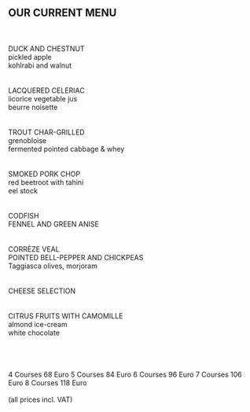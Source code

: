 ## OUR CURRENT MENU
<br>
<br>
DUCK AND CHESTNUT<br>
pickled apple<br>
kohlrabi and walnut<br>
<br>
<br>
LACQUERED CELERIAC<br>
licorice vegetable jus<br>
beurre noisette<br>
<br>
<br>
TROUT CHAR-GRILLED<br>
grenobloise<br>
fermented pointed cabbage & whey<br>
<br>
<br>
SMOKED PORK CHOP<br>
red beetroot with tahini<br>
eel stock<br>
<br>
<br>
CODFISH<br>
FENNEL AND GREEN ANISE<br>
<br>
<br>
CORRÈZE VEAL<br>
POINTED BELL-PEPPER AND CHICKPEAS<br>
Taggiasca olives, morjoram<br>
<br>
<br>
CHEESE SELECTION<br>
<br>
<br>
CITRUS FRUITS WITH CAMOMILLE<br>
almond ice-cream<br>
white chocolate<br>
<br>
<br>
<br>
<br>   
4 Courses 68 Euro  
5 Courses 84 Euro  
6 Courses 96 Euro  
7 Courses 106 Euro  
8 Courses 118 Euro  
<br>
<br>
(all prices incl. VAT)

